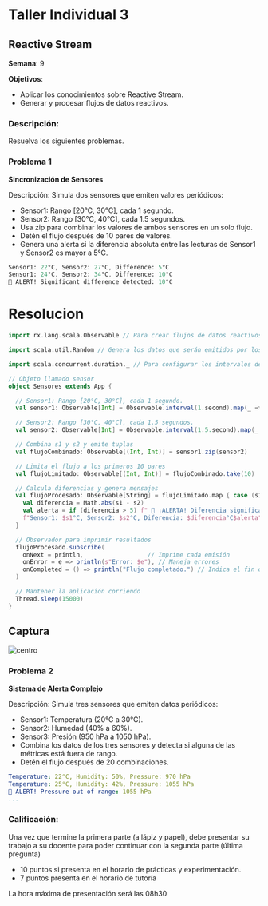 # Taller Individual  3
## Reactive Stream

**Semana**: 9

**Objetivos**:

- Aplicar los conocimientos sobre Reactive Stream.
- Generar y procesar flujos de datos reactivos.

### Descripción:

Resuelva los siguientes problemas.

### Problema 1
**Sincronización de Sensores**

Descripción: Simula dos sensores que emiten valores periódicos:

- Sensor1: Rango [20°C, 30°C], cada 1 segundo.
- Sensor2: Rango [30°C, 40°C], cada 1.5 segundos.
- Usa zip para combinar los valores de ambos sensores en un solo flujo.
- Detén el flujo después de 10 pares de valores.
- Genera una alerta si la diferencia absoluta entre las lecturas de Sensor1 y Sensor2 es mayor a 5°C.
  

```mathematica
Sensor1: 22°C, Sensor2: 27°C, Difference: 5°C
Sensor1: 24°C, Sensor2: 34°C, Difference: 10°C
🚨 ALERT! Significant difference detected: 10°C
```
# Resolucion
```Scala
import rx.lang.scala.Observable // Para crear flujos de datos reactivos

import scala.util.Random // Genera los datos que serán emitidos por los observables

import scala.concurrent.duration._ // Para configurar los intervalos de tiempo entre las emisiones del flujo

// Objeto llamado sensor
object Sensores extends App {

  // Sensor1: Rango [20°C, 30°C], cada 1 segundo.
  val sensor1: Observable[Int] = Observable.interval(1.second).map(_ => Random.between(20, 31))

  // Sensor2: Rango [30°C, 40°C], cada 1.5 segundos.
  val sensor2: Observable[Int] = Observable.interval(1.5.second).map(_ => Random.between(30, 41))

  // Combina s1 y s2 y emite tuplas
  val flujoCombinado: Observable[(Int, Int)] = sensor1.zip(sensor2)

  // Limita el flujo a los primeros 10 pares
  val flujoLimitado: Observable[(Int, Int)] = flujoCombinado.take(10)

  // Calcula diferencias y genera mensajes
  val flujoProcesado: Observable[String] = flujoLimitado.map { case (s1, s2) =>
    val diferencia = Math.abs(s1 - s2)
    val alerta = if (diferencia > 5) f" 🚨 ¡ALERTA! Diferencia significativa detectada: $diferencia°C" else ""
    f"Sensor1: $s1°C, Sensor2: $s2°C, Diferencia: $diferencia°C$alerta"
  }

  // Observador para imprimir resultados
  flujoProcesado.subscribe(
    onNext = println,                  // Imprime cada emisión
    onError = e => println(s"Error: $e"), // Maneja errores
    onCompleted = () => println("Flujo completado.") // Indica el fin del flujo
  )

  // Mantener la aplicación corriendo
  Thread.sleep(15000)
}

```

## Captura
   ![centro]()
### Problema 2
**Sistema de Alerta Complejo**

Descripción: Simula tres sensores que emiten datos periódicos:

- Sensor1: Temperatura (20°C a 30°C).
- Sensor2: Humedad (40% a 60%).
- Sensor3: Presión (950 hPa a 1050 hPa).
- Combina los datos de los tres sensores y detecta si alguna de las métricas está fuera de rango.
- Detén el flujo después de 20 combinaciones.

```yaml
Temperature: 22°C, Humidity: 50%, Pressure: 970 hPa
Temperature: 25°C, Humidity: 42%, Pressure: 1055 hPa
🚨 ALERT! Pressure out of range: 1055 hPa
...
```

### Calificación:

Una vez que termine la primera parte (a lápiz y papel), debe presentar su trabajo a su docente para poder continuar con la segunda parte (última pregunta)

- 10 puntos si presenta en el horario de prácticas y experimentación.
- 7 puntos presenta en el horario de tutoría

La hora máxima de presentación será las 08h30
